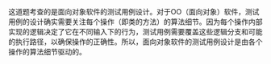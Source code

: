 这道题考查的是面向对象软件的测试用例设计。对于OO（面向对象）软件，测试用例的设计确实需要关注每个操作（即类的方法）的算法细节。因为每个操作内部实现的逻辑决定了它在不同输入下的行为，测试用例需要覆盖这些逻辑分支和可能的执行路径，以确保操作的正确性。所以，面向对象软件的测试用例设计是由各个操作的算法细节驱动的。